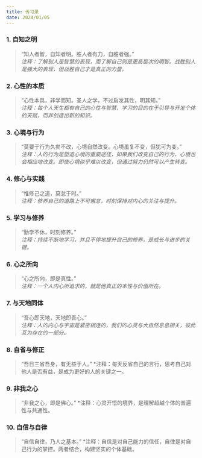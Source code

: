 ```yaml
---
title: 传习录
date: 2024/01/05
---
```

### 1. 自知之明
> “知人者智，自知者明。胜人者有力，自胜者强。”  
> *注释：了解别人是智慧的表现，而了解自己则是更高层次的明智。战胜别人是强大的表现，但战胜自己才是真正的力量。*

### 2. 心性的本质
> “心性本具，非学而知。圣人之学，不过启发其性，明其知。”  
> *注释：每个人天生都有自己的心性与智慧，学习的目的在于引导与开发个体的天赋，而非创造出新的知识。*

### 3. 心境与行为
> “莫要于行为久矣不改，心境自然改变。心境虽复不变，但犹可为变。”  
> *注释：人的行为是塑造心境的重要途径，如果我们改变自己的行为，心境也会相应地改变。即使心境似乎难以改变，但通过努力仍然可以产生转变。*

### 4. 修心与实践
> “惟修己之道，莫怠于时。”  
> *注释：修养自己的道路上不可懈怠，时刻保持对内心的关注与提升。*

### 5. 学习与修养
> “勤学不休，时刻修养。”  
> *注释：持续不断地学习，并且不停地提升自己的修养，是成长与进步的关键。*

### 6. 心之所向
> “心之所向，即是真性。”  
> *注释：一个人内心所追求的，就是他真正的本性与价值所在。*

### 7. 与天地同体
> “吾心即天地，天地即吾心。”  
> *注释：人的内心与宇宙是紧密相连的，我们的心灵与大自然息息相关，彼此互为存在的一部分。*

### 8. 自省与修正
> “吾日三省吾身，有无益于人。”
> *注释：每天反省自己的言行，思考自己对他人是否有益，是成为更好的人的关键之一。

### 9. 非我之心
> “非我之心，即是佛心。”
> *注释：心灵开悟的境界，是理解超越个体的普遍性与共通性。

### 10. 自信与自律
>“自信自律，乃人之基本。”
> *注释：自信是对自己能力的信任，自律是对自己行为的掌控。两者结合，构建坚实的个体基础。